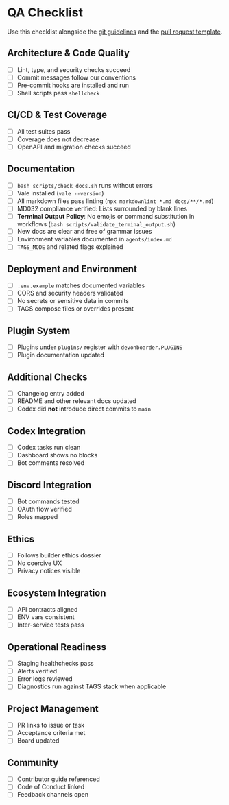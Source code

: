 # QA Checklist

Use this checklist alongside the [git guidelines](git-guidelines.md) and the [pull request template](../.github/pull_request_template.md).

## Architecture & Code Quality

- [ ] Lint, type, and security checks succeed
- [ ] Commit messages follow our conventions
- [ ] Pre-commit hooks are installed and run
- [ ] Shell scripts pass `shellcheck`

## CI/CD & Test Coverage

- [ ] All test suites pass
- [ ] Coverage does not decrease
- [ ] OpenAPI and migration checks succeed

## Documentation

- [ ] `bash scripts/check_docs.sh` runs without errors
- [ ] Vale installed (`vale --version`)
- [ ] All markdown files pass linting (`npx markdownlint *.md docs/**/*.md`)
- [ ] MD032 compliance verified: Lists surrounded by blank lines
- [ ] **Terminal Output Policy**: No emojis or command substitution in workflows (`bash scripts/validate_terminal_output.sh`)
- [ ] New docs are clear and free of grammar issues
- [ ] Environment variables documented in `agents/index.md`
- [ ] `TAGS_MODE` and related flags explained

## Deployment and Environment

- [ ] `.env.example` matches documented variables
- [ ] CORS and security headers validated
- [ ] No secrets or sensitive data in commits
- [ ] TAGS compose files or overrides present

## Plugin System

- [ ] Plugins under `plugins/` register with `devonboarder.PLUGINS`
- [ ] Plugin documentation updated

## Additional Checks

- [ ] Changelog entry added
- [ ] README and other relevant docs updated
- [ ] Codex did **not** introduce direct commits to `main`

## Codex Integration

- [ ] Codex tasks run clean
- [ ] Dashboard shows no blocks
- [ ] Bot comments resolved

## Discord Integration

- [ ] Bot commands tested
- [ ] OAuth flow verified
- [ ] Roles mapped

## Ethics

- [ ] Follows builder ethics dossier
- [ ] No coercive UX
- [ ] Privacy notices visible

## Ecosystem Integration

- [ ] API contracts aligned
- [ ] ENV vars consistent
- [ ] Inter-service tests pass

## Operational Readiness

- [ ] Staging healthchecks pass
- [ ] Alerts verified
- [ ] Error logs reviewed
- [ ] Diagnostics run against TAGS stack when applicable

## Project Management

- [ ] PR links to issue or task
- [ ] Acceptance criteria met
- [ ] Board updated

## Community

- [ ] Contributor guide referenced
- [ ] Code of Conduct linked
- [ ] Feedback channels open
